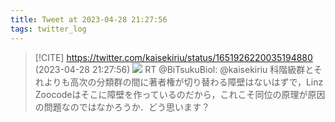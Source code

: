 ```yaml
---
title: Tweet at 2023-04-28 21:27:56
tags: twitter_log
---
```


> [!CITE] https://twitter.com/kaisekiriu/status/1651926220035194880 (2023-04-28 21:27:56)
> ![](https://twitter.com/kaisekiriu/status/1651926220035194880)
> RT @BiTsukuBiol: @kaisekiriu 科階級群とそれよりも高次の分類群の間に著者権が切り替わる障壁はないはずで，Linz Zoocodeはそこに障壁を作っているのだから，これこそ同位の原理が原因の問題なのではなかろうか．どう思います？
